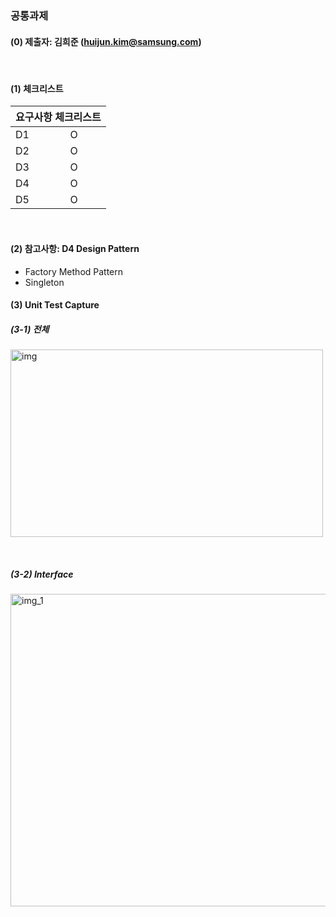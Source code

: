 ### 공통과제

#### (0) 제출자: 김희준 (huijun.kim@samsung.com)  

&nbsp;
#### (1) 체크리스트
<table>
  <thead>
    <tr>
      <th colspan="2">요구사항 체크리스트</th>
    </tr>
  </thead>
  <tbody>
    <tr>
      <td>D1</td>
      <td>O</td>
    </tr>
    <tr>
      <td>D2</td>
      <td>O</td>
    </tr>
    <tr>
      <td>D3</td>
      <td>O</td>
    </tr>
    <tr>
      <td>D4</td>
      <td>O </td>
    </tr>
    <tr>
      <td>D5</td>
      <td>O</td>
    </tr>
  </tbody>
</table>
&nbsp;
&nbsp;

#### (2) 참고사항: D4 Design Pattern
- Factory Method Pattern 
- Singleton
&nbsp;
&nbsp;
&nbsp;  
#### (3) Unit Test Capture
##### (3-1) 전체
<img width="500" height="300" alt="img" src="https://github.com/user-attachments/assets/4b7a04a5-28d3-44ba-8d3a-c9865335540c" />

&nbsp;
&nbsp;

##### (3-2) Interface
<img width="600" height="500" alt="img_1" src="https://github.com/user-attachments/assets/fc97e72a-4f7d-4e60-af94-65f22b0f0c9c" />

